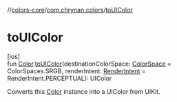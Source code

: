 //[colors-core](../../index.md)/[com.chrynan.colors](index.md)/[toUIColor](to-u-i-color.md)

# toUIColor

[ios]\
fun [Color](-color/index.md#-1744101215%2FExtensions%2F544128300).[toUIColor](to-u-i-color.md)(destinationColorSpace: [ColorSpace](../../../colors-core/colors-core/com.chrynan.colors.space/-color-space/index.md) = ColorSpaces.SRGB, renderIntent: [RenderIntent](../../../colors-core/colors-core/com.chrynan.colors.space/-render-intent/index.md) = RenderIntent.PERCEPTUAL): UIColor

Converts this [Color](-color/index.md#-1744101215%2FExtensions%2F544128300) instance into a UIColor from UIKit.
